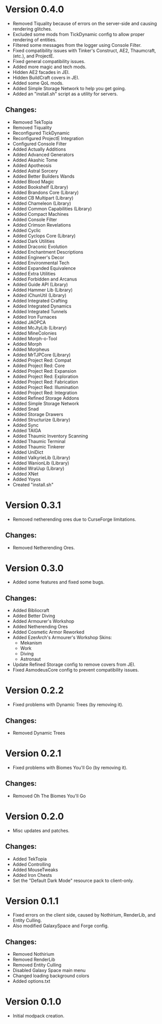 # Version 0.4.0

- Removed Tiquality because of errors on the server-side and causing rendering glitches.
- Excluded some mods from TickDynamic config to allow proper rendering of entities.
- Filtered some messages from the logger using Console Filter.
- Fixed compatibility issues with Tinker's Construct, AE2, Thaumcraft, (etc.), and ProjectE.
- Fixed general compatibility issues.
- Added more magic and tech mods.
- Hidden AE2 facades in JEI.
- Hidden BuildCraft covers in JEI.
- Added some QoL mods.
- Added Simple Storage Network to help you get going.
- Added an "install.sh" script as a utility for servers.

## Changes:

- Removed TekTopia
- Removed Tiquality
- Reconfigured TickDynamic
- Reconfigured ProjectE Integration
- Configured Console Filter
- Added Actually Additions
- Added Advanced Generators
- Added Akashic Tome
- Added Apotheosis
- Added Astral Sorcery
- Added Better Builders Wands
- Added Blood Magic
- Added Bookshelf (Library)
- Added Brandons Core (Library)
- Added CB Multipart (Library)
- Added Chameleon (Library)
- Added Common Capabilities (Library)
- Added Compact Machines
- Added Console Filter
- Added Crimson Revelations
- Added Cyclic
- Added Cyclops Core (Library)
- Added Dark Utilities
- Added Draconic Evolution
- Added Enchantment Descriptions
- Added Engineer's Decor
- Added Environmental Tech
- Added Expanded Equivalence
- Added Extra Utilities
- Added Forbidden and Arcanus
- Added Guide API (Library)
- Added Hammer Lib (Library)
- Added iChunUtil (Library)
- Added Integrated Crafting
- Added Integrated Dynamics
- Added Integrated Tunnels
- Added Iron Furnaces
- Added JAOPCA
- Added McJtyLib (Library)
- Added MineColonies
- Added Morph-o-Tool
- Added Morph
- Added Morpheus
- Added MrTJPCore (Library)
- Added Project Red: Compat
- Added Project Red: Core
- Added Project Red: Expansion
- Added Project Red: Exploration
- Added Project Red: Fabrication
- Added Project Red: Illumination
- Added Project Red: Integration
- Added Refined Storage Addons
- Added Simple Storage Network
- Added Snad
- Added Storage Drawers
- Added Structurize (Library)
- Added Sync
- Added TAIGA
- Added Thaumic Inventory Scanning
- Added Thaumic Terminal
- Added Thaumic Tinkerer
- Added UniDict
- Added ValkyrieLib (Library)
- Added WanionLib (Library)
- Added WraUup (Library)
- Added XNet
- Added Yoyos
- Created "install.sh"

# Version 0.3.1

- Removed netherending ores due to CurseForge limitations.

## Changes:

- Removed Netherending Ores.

# Version 0.3.0

- Added some features and fixed some bugs.

## Changes:

- Added Bibliocraft
- Added Better Diving
- Added Armourer's Workshop
- Added Netherending Ores
- Added Cosmetic Armor Reworked
- Added EzerArch's Armourer's Workshop Skins:
    - Mekanism
    - Work
    - Diving
    - Astronaut
- Update Refined Storage config to remove covers from JEI.
- Fixed AsmodeusCore config to prevent compatibility issues.

# Version 0.2.2

- Fixed problems with Dynamic Trees (by removing it).

## Changes:

- Removed Dynamic Trees

# Version 0.2.1

- Fixed problems with Biomes You'll Go (by removing it).

## Changes:

- Removed Oh The Biomes You'll Go

# Version 0.2.0

- Misc updates and patches.

## Changes:

- Added TekTopia
- Added Controlling
- Added MouseTweaks
- Added Iron Chests
- Set the "Default Dark Mode" resource pack to client-only.

# Version 0.1.1

- Fixed errors on the client side, caused by Nothirium, RenderLib, and Entity Culling.
- Also modified GalaxySpace and Forge config.

## Changes:

- Removed Nothirium
- Removed RenderLib
- Removed Entity Culling
- Disabled Galaxy Space main menu
- Changed loading background colors
- Added options.txt

# Version 0.1.0

- Initial modpack creation.

